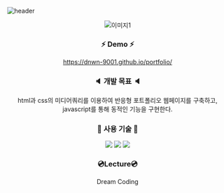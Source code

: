 ![header](https://capsule-render.vercel.app/api?type=slice&color=ffccbc&height=250&section=header&text=Portfolio%20Website&fontSize=50&animation=fadeIn&fontAlignY=50&desc=Joan%20&descAlignY=62&descAlign=62&)

<div align="center">
 
![이미지1](https://user-images.githubusercontent.com/106906742/174832494-3deffca8-c82b-4ee8-bbe7-0e12264facbc.png)

### :zap: Demo :zap:
https://dnwn-9001.github.io/portfolio/

 
### :speaker: 개발 목표 :speaker:
html과 css의 미디어쿼리를 이용하여 반응형 포트폴리오 웹페이지를 구축하고,</br>
javascript를 통해 동적인 기능을 구현한다.


### :page_with_curl: 사용 기술 :page_with_curl:

<img src="https://img.shields.io/badge/-HTML5-E34F26?style=flat-square&logo=HTML5&logoColor=black"/> <img src="https://img.shields.io/badge/-CSS3-1572B6?style=flat-square&logo=CSS3&logoColor=black"/> <img src="https://img.shields.io/badge/-JavaScript-F7DF1E?style=flat-square&logo=JavaScript&logoColor=black"/>



### :cd:Lecture:cd:
Dream Coding

</div>
